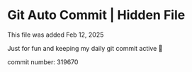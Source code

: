# Git Auto Commit | Hidden File

This file was added Feb 12, 2025

Just for fun and keeping my daily git commit active 🤪

commit number: 319670
